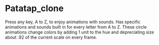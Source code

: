 # Patatap_clone

Press any key, A to Z, to enjoy animations with sounds.
Has specific animations and sounds built in for every letter from A to Z. These circle animations change colors by adding 1 unit to the hue and depreciating size about .92 of the current scale on every frame.
